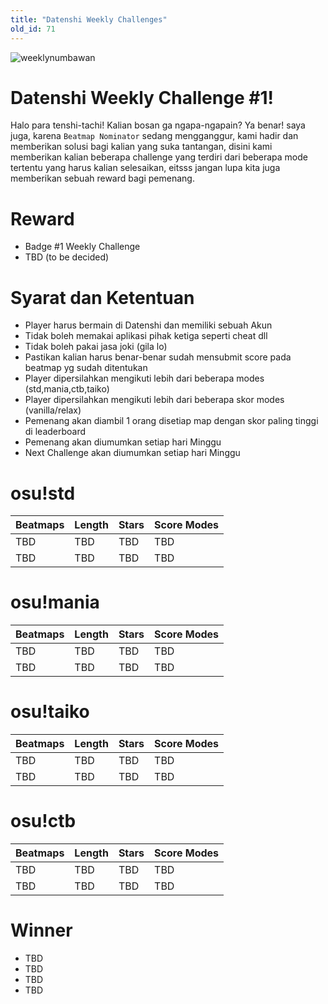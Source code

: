```yaml
---
title: "Datenshi Weekly Challenges"
old_id: 71
---
```

![weeklynumbawan](https://cdn.discordapp.com/attachments/699254810008092702/822803606331326464/1weekly.png)
# Datenshi Weekly Challenge #1!
Halo para tenshi-tachi! Kalian bosan ga ngapa-ngapain? Ya benar! saya juga, karena `Beatmap Nominator` sedang mengganggur, kami hadir dan memberikan solusi bagi kalian yang suka tantangan, disini kami memberikan kalian beberapa challenge yang terdiri dari beberapa mode tertentu yang harus kalian selesaikan, eitsss jangan lupa kita juga memberikan sebuah reward bagi pemenang.

# Reward
- Badge #1 Weekly Challenge
- TBD (to be decided)

# Syarat dan Ketentuan
- Player harus bermain di Datenshi dan memiliki sebuah Akun
- Tidak boleh memakai aplikasi pihak ketiga seperti cheat dll
- Tidak boleh pakai jasa joki (gila lo)
- Pastikan kalian harus benar-benar sudah mensubmit score pada beatmap yg sudah ditentukan
- Player dipersilahkan mengikuti lebih dari beberapa modes (std,mania,ctb,taiko)
- Player dipersilahkan mengikuti lebih dari beberapa skor modes (vanilla/relax)
- Pemenang akan diambil 1 orang disetiap map dengan skor paling tinggi di leaderboard
- Pemenang akan diumumkan setiap hari Minggu
- Next Challenge akan diumumkan setiap hari Minggu
# osu!std
|Beatmaps  | Length | Stars | Score Modes |
|--|--|--|--|
| TBD | TBD | TBD | TBD
| TBD | TBD | TBD | TBD

# osu!mania
|Beatmaps  | Length | Stars | Score Modes |
|--|--|--|--|
| TBD | TBD | TBD | TBD
| TBD | TBD | TBD | TBD

# osu!taiko
|Beatmaps  | Length | Stars | Score Modes |
|--|--|--|--|
| TBD | TBD | TBD | TBD
| TBD | TBD | TBD | TBD

# osu!ctb
|Beatmaps  | Length | Stars | Score Modes |
|--|--|--|--|
| TBD | TBD | TBD | TBD
| TBD | TBD | TBD | TBD

# Winner
- TBD
- TBD
- TBD
- TBD
